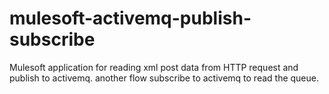 # mulesoft-activemq-publish-subscribe
Mulesoft application for reading xml  post data from HTTP request and publish to activemq. another flow subscribe to activemq to read the queue.
